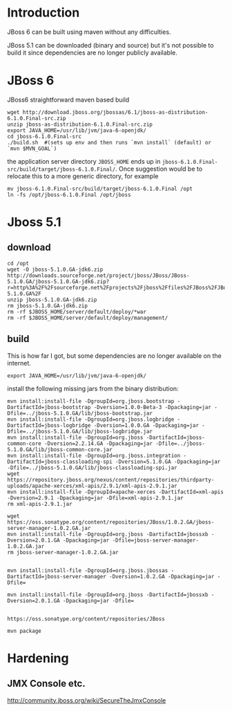 # Introduction #

JBoss 6 can be built using maven without any difficulties.

JBoss 5.1 can be downloaded (binary and source) but it's not possible to build it since dependencies are no longer publicly available.


# JBoss 6 #

JBoss6
straightforward maven based build

```
wget http://download.jboss.org/jbossas/6.1/jboss-as-distribution-6.1.0.Final-src.zip
unzip jboss-as-distribution-6.1.0.Final-src.zip
export JAVA_HOME=/usr/lib/jvm/java-6-openjdk/
cd jboss-6.1.0.Final-src
./build.sh  #(sets up env and then runs `mvn install` (default) or `mvn $MVN_GOAL`)
```


the application server directory `JBOSS_HOME` ends up in `jboss-6.1.0.Final-src/build/target/jboss-6.1.0.Final/`. Once suggestion would be to relocate this to a more generic directory, for example

```
mv jboss-6.1.0.Final-src/build/target/jboss-6.1.0.Final /opt
ln -fs /opt/jboss-6.1.0.Final /opt/jboss
```

# Jboss 5.1 #

## download ##

```
cd /opt
wget -O jboss-5.1.0.GA-jdk6.zip http://downloads.sourceforge.net/project/jboss/JBoss/JBoss-5.1.0.GA/jboss-5.1.0.GA-jdk6.zip?r=http%3A%2F%2Fsourceforge.net%2Fprojects%2Fjboss%2Ffiles%2FJBoss%2FJBoss-5.1.0.GA%2F
unzip jboss-5.1.0.GA-jdk6.zip
rm jboss-5.1.0.GA-jdk6.zip
rm -rf $JBOSS_HOME/server/default/deploy/*war
rm -rf $JBOSS_HOME/server/default/deploy/management/
```

## build ##

This is how far I got, but some dependencies are no longer available on the internet.

`export JAVA_HOME=/usr/lib/jvm/java-6-openjdk/`

install the following missing jars from the binary distribution:

```
mvn install:install-file -DgroupId=org.jboss.bootstrap -DartifactId=jboss-bootstrap -Dversion=1.0.0-Beta-3 -Dpackaging=jar -Dfile=../jboss-5.1.0.GA/lib/jboss-bootstrap.jar
mvn install:install-file -DgroupId=org.jboss.logbridge -DartifactId=jboss-logbridge -Dversion=1.0.0.GA -Dpackaging=jar -Dfile=../jboss-5.1.0.GA/lib/jboss-logbridge.jar
mvn install:install-file -DgroupId=org.jboss -DartifactId=jboss-common-core -Dversion=2.2.14.GA -Dpackaging=jar -Dfile=../jboss-5.1.0.GA/lib/jboss-common-core.jar
mvn install:install-file -DgroupId=org.jboss.integration -DartifactId=jboss-classloading-spi -Dversion=5.1.0.GA -Dpackaging=jar -Dfile=../jboss-5.1.0.GA/lib/jboss-classloading-spi.jar
wget https://repository.jboss.org/nexus/content/repositories/thirdparty-uploads/apache-xerces/xml-apis/2.9.1/xml-apis-2.9.1.jar
mvn install:install-file -DgroupId=apache-xerces -DartifactId=xml-apis -Dversion=2.9.1 -Dpackaging=jar -Dfile=xml-apis-2.9.1.jar
rm xml-apis-2.9.1.jar

wget https://oss.sonatype.org/content/repositories/JBoss/1.0.2.GA/jboss-server-manager-1.0.2.GA.jar
mvn install:install-file -DgroupId=org.jboss -DartifactId=jbossxb -Dversion=2.0.1.GA -Dpackaging=jar -Dfile=jboss-server-manager-1.0.2.GA.jar
rm jboss-server-manager-1.0.2.GA.jar


mvn install:install-file -DgroupId=org.jboss.jbossas -DartifactId=jboss-server-manager -Dversion=1.0.2.GA -Dpackaging=jar -Dfile=

mvn install:install-file -DgroupId=org.jboss -DartifactId=jbossxb -Dversion=2.0.1.GA -Dpackaging=jar -Dfile=


https://oss.sonatype.org/content/repositories/JBoss

mvn package
```

# Hardening #

## JMX Console etc. ##

http://community.jboss.org/wiki/SecureTheJmxConsole